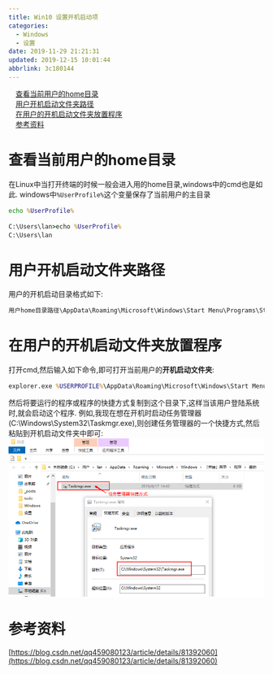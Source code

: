 ```yaml
---
title: Win10 设置开机启动项
categories: 
  - Windows
  - 设置
date: 2019-11-29 21:21:31
updated: 2019-12-15 10:01:44
abbrlink: 3c180144
---
```

<div id='my_toc'><a href="/blog/3c180144/#查看当前用户的home目录" class="header_1">查看当前用户的home目录</a><br><a href="/blog/3c180144/#用户开机启动文件夹路径" class="header_1">用户开机启动文件夹路径</a><br><a href="/blog/3c180144/#在用户的开机启动文件夹放置程序" class="header_1">在用户的开机启动文件夹放置程序</a><br><a href="/blog/3c180144/#参考资料" class="header_1">参考资料</a><br></div>
<style>
    .header_1{
        margin-left: 1em;
    }
    .header_2{
        margin-left: 2em;
    }
    .header_3{
        margin-left: 3em;
    }
    .header_4{
        margin-left: 4em;
    }
    .header_5{
        margin-left: 5em;
    }
    .header_6{
        margin-left: 6em;
    }
</style>
<!--more-->
<script>if (navigator.platform.search('arm')==-1){document.getElementById('my_toc').style.display = 'none';}
var e,p = document.getElementsByTagName('p');while (p.length>0) {e = p[0];e.parentElement.removeChild(e);}
</script>

<!--end-->
# 查看当前用户的home目录 #
在Linux中当打开终端的时候一般会进入用的home目录,windows中的cmd也是如此.
windows中`%UserProfile%`这个变量保存了当前用户的主目录
```cmd
echo %UserProfile%
```
```cmd
C:\Users\lan>echo %UserProfile%
C:\Users\lan
```
# 用户开机启动文件夹路径 #
用户的开机启动目录格式如下:
```cmd
用户home目录路径\AppData\Roaming\Microsoft\Windows\Start Menu\Programs\Startup
```
# 在用户的开机启动文件夹放置程序 #
打开cmd,然后输入如下命令,即可打开当前用户的**开机启动文件夹**:
```cmd
explorer.exe %USERPROFILE%\AppData\Roaming\Microsoft\Windows\Start Menu\Programs\Startup
```
然后将要运行的程序或程序的快捷方式复制到这个目录下,这样当该用户登陆系统时,就会启动这个程序.
例如,我现在想在开机时启动任务管理器(C:\Windows\System32\Taskmgr.exe),则创建任务管理器的一个快捷方式,然后粘贴到开机启动文件夹中即可:
![图片](https://raw.githubusercontent.com/lanlan2017/images/master/Windows/Setting/Startup/0.png)

<div style='display:none'>
Windows/Setting/Startup/
</div>

# 参考资料 #
[https://blog.csdn.net/qq459080123/article/details/81392060](https://blog.csdn.net/qq459080123/article/details/81392060)
